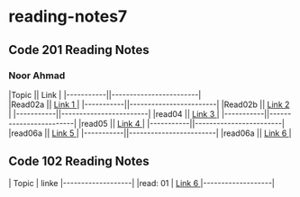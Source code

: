 # reading-notes7

## Code 201 Reading Notes
### Noor Ahmad
|Topic      || Link                   |
|-----------||------------------------|    
|Read02a    || [Link 1 ](./read02a.md)|
|-----------||------------------------|
|Read02b    || [Link 2 ](./read02b.md)|
|-----------||------------------------|
|read04     || [Link 3 ](./read04.md) |
|-----------||------------------------|
|read05     || [Link 4 ](./read05.md) |
|-----------||------------------------|
|read06a    || [Link 5 ](./read06a.md)|
|-----------||------------------------|
|read06a    || [Link 6 ](./read06b.md)|

## Code 102 Reading Notes

| Topic             | linke
|-------------------|
|read: 01           | [Link 6 ](./read001.md)
|-------------------|

